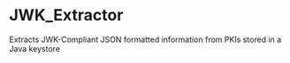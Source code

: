 JWK_Extractor
=============

Extracts JWK-Compliant JSON formatted information from PKIs stored in a Java keystore
